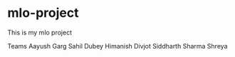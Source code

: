 # mlo-project

This is my mlo project 

Teams
Aayush Garg
Sahil Dubey
Himanish
Divjot
Siddharth Sharma
Shreya
